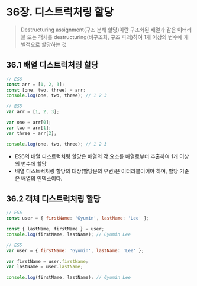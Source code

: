 # 36장. 디스트럭처링 할당

> Destructuring assignment(구조 분해 할당)이란 구조화된 배열과 같은 이터러블 또는 객체를 destructuring(비구조화, 구조 파괴)하여 1개 이상의 변수에 개별적으로 할당하는 것



## 36.1 배열 디스트럭처링 할당

```javascript
// ES6
const arr = [1, 2, 3];
const [one, two, three] = arr;
console.log(one, two, three); // 1 2 3

// ES5
var arr = [1, 2, 3];

var one = arr[0];
var two = arr[1];
var three = arr[2];

console.log(one, two, three); // 1 2 3
```

- ES6의 배열 디스트럭처링 할당은 배열의 각 요소를 배열로부터 추출하여 1개 이상의 변수에 할당
- 배열 디스트럭처링 할당의 대상(할당문의 우변)은 이터러블이어야 하며, 할당 기준은 배열의 인덱스이다.



## 36.2 객체 디스트럭처링 할당

```javascript
// ES6
const user = { firstName: 'Gyumin', lastName: 'Lee' };

const { lastName, firstName } = user;
console.log(firstName, lastName); // Gyumin Lee

// ES5
var user = { firstName: 'Gyumin', lastName: 'Lee' };

var firstName = user.firstName;
var lastName = user.lastName;

console.log(firstName, lastName); // Gyumin Lee
```

